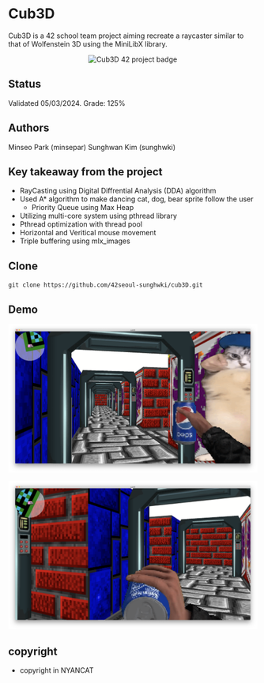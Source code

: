 # Cub3D

Cub3D is a 42 school team project aiming recreate a raycaster similar to that of Wolfenstein 3D using the MiniLibX library. 

<p align="center">
  <img src="https://github.com/parkj12b/42-project-badges/blob/main/badges/cub3dm.png" alt="Cub3D 42 project badge">
</p>

## Status

Validated 05/03/2024. Grade: 125%

## Authors
Minseo Park (minsepar)
Sunghwan Kim (sunghwki)

## Key takeaway from the project
- RayCasting using Digital Diffrential Analysis (DDA) algorithm
- Used A* algorithm to make dancing cat, dog, bear sprite follow the user
  - Priority Queue using Max Heap
- Utilizing multi-core system using pthread library
- Pthread optimization with thread pool
- Horizontal and Veritical mouse movement
- Triple buffering using mlx_images

## Clone

```shell
git clone https://github.com/42seoul-sunghwki/cub3D.git
```

## Demo

<p align="center">
  <img src="https://github.com/42seoul-sunghwki/cub3D/blob/main/Screen%20Shot%202024-05-16%20at%209.59.24%20PM.png?raw=true" alt="cub3D demo1">
</p>

<p align="center">
  <img src="https://github.com/42seoul-sunghwki/cub3D/blob/main/Screen%20Shot%202024-05-16%20at%209.59.47%20PM.png?raw=true" alt="cub3D demo2">
</p>

## copyright
- copyright in NYANCAT
